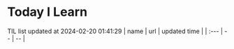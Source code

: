 # Today I Learn 
TIL list updated at 2024-02-20 01:41:29
| name | url | updated time |
| :--- | -- | -- |
